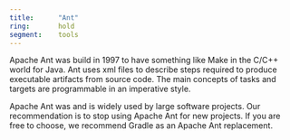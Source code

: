 ```yaml
---
title:      "Ant"
ring:       hold
segment:    tools
---
```


Apache Ant was build in 1997 to have something like Make in the C/C++ world for Java.
Ant uses xml files to describe steps required to produce executable artifacts from source code.
The main concepts of tasks and targets are programmable in an imperative style.

Apache Ant was and is widely used by large software projects.
Our recommendation is to stop using Apache Ant for new projects.
If you are free to choose, we recommend Gradle as an Apache Ant replacement.

